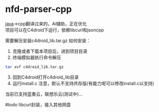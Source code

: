 # nfd-parser-cpp
[java](https://github.com/nfd-parser/netdisk-fast-download)->cpp翻译过来的，Ai辅助，正在优化  
项目可以在C4droid下运行，依赖libcurl和jsoncpp

需要解压安装c4droid_lib.tar.gz
如何安装：
1. 克隆或者下载本项目后，进到项目目录
2. 终端模拟器执行命令解压 
```bash
tar xvf c4droid_lib.tar.gz
```
3. 回到C4droid打开c4droid_lib目录
4. 运行install.c 注意，默认不支持共存版(有能力呢可以修改install.c以支持)

当前已支持蓝奏云，联想乐云(测试中)...  

#todo
libcurl封装，接入其他网盘